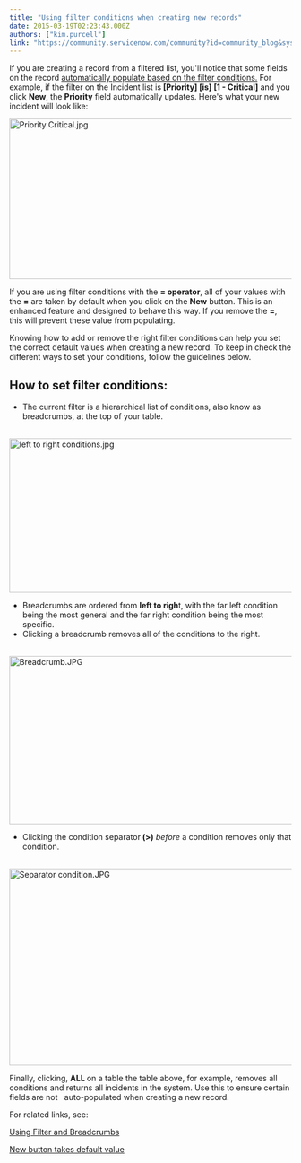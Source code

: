 ```yaml
---
title: "Using filter conditions when creating new records"
date: 2015-03-19T02:23:43.000Z
authors: ["kim.purcell"]
link: "https://community.servicenow.com/community?id=community_blog&sys_id=3acda2e9dbd0dbc01dcaf3231f961948"
---
```

<p>If you are creating a record from a filtered list, you'll notice that some fields on the record <a title="ki.servicenow.com/index.php?title=Using_Filters_and_Breadcrumbs#Filters" href="http://wiki.servicenow.com/index.php?title=Using_Filters_and_Breadcrumbs#Filters">automatically populate based on the filter conditions.</a> For example, if the filter on the Incident list is<strong> [Priority] [is]</strong> <strong>[1 - Critical]</strong> and you click <strong>New</strong>, the <strong>Priority</strong> field automatically updates. Here's what your new incident will look like:</p><p></p><p></p><p><img   alt="Priority Critical.jpg" class="image-0 jive-image" src="dac3aff9db9093049c9ffb651f9619d4.iix" style="height: 286px; width: 620px; display: block; margin-left: auto; margin-right: auto;"/></p><p></p><p></p><p>If you are using filter conditions with the <strong>= operator</strong>, all of your values with the <strong>=</strong> are taken by default when you click on the <strong>New</strong> button. This is an enhanced feature and designed to behave this way. If you remove the <strong>=</strong>, this will prevent these value from populating.</p><p></p><p>Knowing how to add or remove the right filter conditions can help you set the correct default values when creating a new record. To keep in check the different ways to set your conditions, follow the guidelines below.</p><p></p><h2>How to set filter conditions:</h2><ul><li>The current filter is a hierarchical list of conditions, also know as breadcrumbs, at the top of your table.<br/><br/></li></ul><p><img   alt="left to right conditions.jpg" class="image-1 jive-image" src="5fa58d42db549f048c8ef4621f9619cd.iix" style="height: 275px; width: 620px; display: block; margin-left: auto; margin-right: auto;"/></p><ul><li>Breadcrumbs are ordered from <strong>left to righ</strong>t, with the far left condition being the most general and the far right condition being the most specific.</li><li>Clicking a breadcrumb removes all of the conditions to the right.<br/><br/></li></ul><p><img   alt="Breadcrumb.JPG" class="jive-image image-2" src="0a336486db5457041dcaf3231f96196a.iix" style="height: 300px; width: 620px; display: block; margin-left: auto; margin-right: auto;"/></p><ul><li>Clicking the condition separator<strong> (&gt;)</strong> <em>before</em> a condition removes only that condition.<br/><br/></li></ul><p><img   alt="Separator condition.JPG" class="jive-image image-3" src="f93444cedb1cd3049c9ffb651f9619d9.iix" style="height: 351px; width: 620px; display: block; margin-left: auto; margin-right: auto;"/></p><p></p><p></p><p>Finally, clicking, <strong>ALL </strong>on a table the table above, for example, removes all conditions and returns all incidents in the system. Use this to ensure certain fields are not   auto-populated when creating a new record.</p><p></p><p>For related links, see:</p><p><a title="ki.servicenow.com/index.php?title=Using_Filters_and_Breadcrumbs#Filters" href="http://wiki.servicenow.com/index.php?title=Using_Filters_and_Breadcrumbs#Filters">Using Filter and Breadcrumbs</a></p><p><a title="" _jive_internal="true" href="/issues/1892">New button takes default value</a></p>